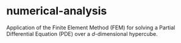 # numerical-analysis

Application of the Finite Element Method (FEM) for solving a Partial Differential Equation (PDE) over a _d_-dimensional hypercube.
